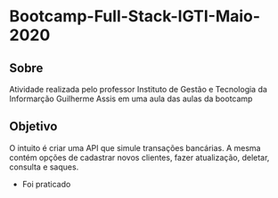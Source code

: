# Bootcamp-Full-Stack-IGTI-Maio-2020

## Sobre

Atividade realizada pelo professor Instituto de Gestão e Tecnologia da Informarção Guilherme Assis em uma aula das aulas da bootcamp

## Objetivo

O intuito é criar uma API que simule transações bancárias. A mesma contém opções de cadastrar novos clientes, fazer atualização, deletar, consulta e saques.
 
 - Foi praticado 